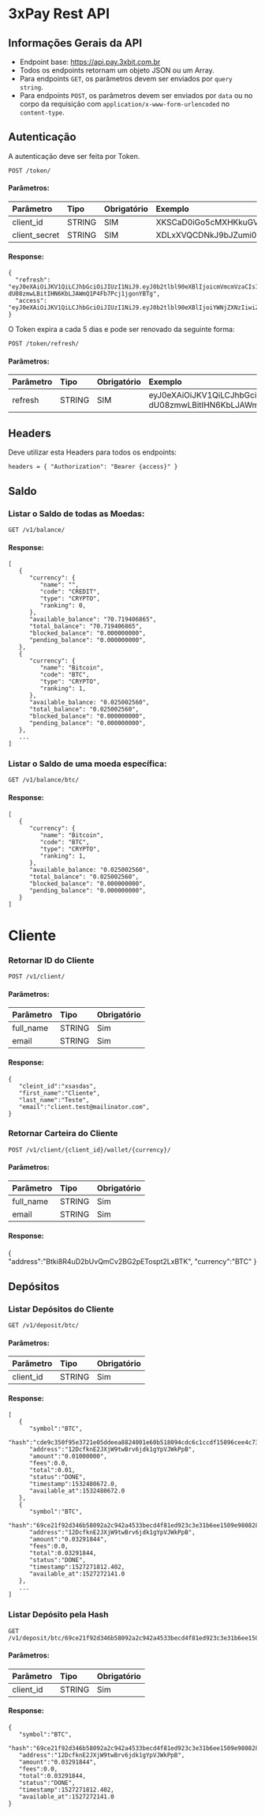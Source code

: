 # 3xPay Rest API


## Informações Gerais da API
* Endpoint base: https://api.pay.3xbit.com.br
* Todos os endpoints retornam um objeto JSON ou um Array.
* Para endpoints `GET`, os parâmetros devem ser enviados por `query string`.
* Para endpoints `POST`, os parâmetros devem ser enviados por `data` ou no corpo da requisição com `application/x-www-form-urlencoded` no `content-type`.


## Autenticação

A autenticação deve ser feita por Token.

```
POST /token/
```
#### Parâmetros:
|  Parâmetro  | Tipo | Obrigatório |  Exemplo  |
|:------------|:-----|:------------|:----------|
|client_id    |STRING|     SIM     |XKSCaD0iGo5cMXHKkuGVpwJnM3UOH5KnzxiEK71z|
|client_secret|STRING|     SIM     |XDLxXVQCDNkJ9bJZumi0P35c33mucC1XpDrIQp9BHci6JhVL6PKBgoMDW0pP3gkXeZuFXUMmHrRWZXDTMX8oGMmU8ktL0X41aPdXDFP0pP9KK2vfmJ1HVjXYX4vdnJHz|


#### Response:
```
{
  "refresh": "eyJ0eXAiOiJKV1QiLCJhbGciOiJIUzI1NiJ9.eyJ0b2tlbl90eXBlIjoicmVmcmVzaCIsImV4cCI6MTU1MTY0Nzg4MiwianRpIjoiMGNhZjY5YjEzMDExNGFmZmJkODZkZjBmNzNiODkzMTQiLCJ1c2VyX2lkIjoyfQ.Q-dU08zmwLBitIHN6KbLJAWmQ1P4Fb7Pcj1jgonYBTg",
  "access": "eyJ0eXAiOiJKV1QiLCJhbGciOiJIUzI1NiJ9.eyJ0b2tlbl90eXBlIjoiYWNjZXNzIiwiZXhwIjoxNTUxNjQ3ODgyLCJqdGkiOiJkZTIxM2I3MmVhYTI0ZmU3ODZjYjliMzgwNDQxYjU1OCIsInVzZXJfaWQiOjJ9.XBRWzNHtrDA2DA2EjK7Kfp3wFDvM6a_z7bm_aYo3Km8",
}
```

O Token expira a cada 5 dias e pode ser renovado da seguinte forma:

```
POST /token/refresh/
```

#### Parâmetros:
|  Parâmetro  | Tipo | Obrigatório |  Exemplo  |
|:------------|:-----|:------------|:----------|
|refresh    |STRING|     SIM     |eyJ0eXAiOiJKV1QiLCJhbGciOiJIUzI1NiJ9.eyJ0b2tlbl90eXBlIjoicmVmcmVzaCIsImV4cCI6MTU1MTY0Nzg4MiwianRpIjoiMGNhZjY5YjEzMDExNGFmZmJkODZkZjBmNzNiODkzMTQiLCJ1c2VyX2lkIjoyfQ.Q-dU08zmwLBitIHN6KbLJAWmQ1P4Fb7Pcj1jgonYBTg|


## Headers
Deve utilizar esta Headers para todos os endpoints:

```
headers = { "Authorization": "Bearer {access}" }
```


## Saldo
### Listar o Saldo de todas as Moedas:

```
GET /v1/balance/
```

#### Response:
```
[
   {
      "currency": {
         "name": "",
         "code": "CREDIT",
         "type": "CRYPTO",
         "ranking": 0,
      },
      "available_balance": "70.719406865",
      "total_balance": "70.719406865",
      "blocked_balance": "0.000000000",
      "pending_balance": "0.000000000",
   },
   {
      "currency": {
         "name": "Bitcoin",
         "code": "BTC",
         "type": "CRYPTO",
         "ranking": 1,
      },
      "available_balance: "0.025002560",
      "total_balance": "0.025002560",
      "blocked_balance": "0.000000000",
      "pending_balance": "0.000000000",
   },
   ...
]

```
### Listar o Saldo de uma moeda específica:

```
GET /v1/balance/btc/
```

#### Response:
```
[
   {
      "currency": {
         "name": "Bitcoin",
         "code": "BTC",
         "type": "CRYPTO",
         "ranking": 1,
      },
      "available_balance: "0.025002560",
      "total_balance": "0.025002560",
      "blocked_balance": "0.000000000",
      "pending_balance": "0.000000000",
   }
]
```

# Cliente
### Retornar ID do Cliente
```
POST /v1/client/
```
#### Parâmetros:
|  Parâmetro    | Tipo   | Obrigatório |
|:--------------|:-------|:------------|
|   full_name   |STRING  |  Sim        |
|   email   |STRING  |  Sim        |

#### Response:
```
{  
   "cleint_id":"xsasdas",
   "first_name":"Cliente",
   "last_name":"Teste",
   "email":"client.test@mailinator.com",
}
```

### Retornar Carteira do Cliente
```
POST /v1/client/{client_id}/wallet/{currency}/
```
#### Parâmetros:
|  Parâmetro    | Tipo   | Obrigatório |
|:--------------|:-------|:------------|
|   full_name   |STRING  |  Sim        |
|   email   |STRING  |  Sim        |

#### Response:
{  
   "address":"Btki8R4uD2bUvQmCv2BG2pETospt2LxBTK",
   "currency":"BTC"
}

## Depósitos
### Listar Depósitos do Cliente
```
GET /v1/deposit/btc/
```
#### Parâmetros:
|  Parâmetro    | Tipo   | Obrigatório |
|:--------------|:-------|:------------|
|   client_id   |STRING  |  Sim        |


#### Response:
```
[  
   {  
      "symbol":"BTC",
      "hash":"cde9c350f95e3721e05ddeea8824001e60b518094cdc6c1ccdf15896cee4c734",
      "address":"12DcfknE2JXjW9twBrv6jdk1gYpVJWkPpB",
      "amount":"0.01000000",
      "fees":0.0,
      "total":0.01,
      "status":"DONE",
      "timestamp":1532480672.0,
      "available_at":1532480672.0
   },
   {  
      "symbol":"BTC",
      "hash":"69ce21f92d346b58092a2c942a4533becd4f81ed923c3e31b6ee1509e980828c",
      "address":"12DcfknE2JXjW9twBrv6jdk1gYpVJWkPpB",
      "amount":"0.03291844",
      "fees":0.0,
      "total":0.03291844,
      "status":"DONE",
      "timestamp":1527271812.402,
      "available_at":1527272141.0
   },
   ...
]
```

### Listar Depósito pela Hash
```
GET /v1/deposit/btc/69ce21f92d346b58092a2c942a4533becd4f81ed923c3e31b6ee1509e980828c/
```
#### Parâmetros:
|  Parâmetro    | Tipo   | Obrigatório |
|:--------------|:-------|:------------|
|   client_id   |STRING  |  Sim        |

#### Response:
```
{  
   "symbol":"BTC",
   "hash":"69ce21f92d346b58092a2c942a4533becd4f81ed923c3e31b6ee1509e980828c",
   "address":"12DcfknE2JXjW9twBrv6jdk1gYpVJWkPpB",
   "amount":"0.03291844",
   "fees":0.0,
   "total":0.03291844,
   "status":"DONE",
   "timestamp":1527271812.402,
   "available_at":1527272141.0
}
```


